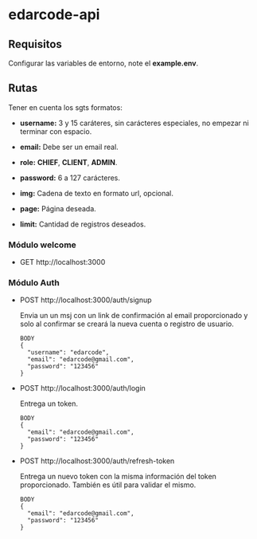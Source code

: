 # edarcode-api

## Requisitos

Configurar las variables de entorno, note el **example.env**.

## Rutas

Tener en cuenta los sgts formatos:

- **username:** 3 y 15 caráteres, sin carácteres especiales, no empezar ni terminar con espacio.

- **email:** Debe ser un email real.

- **role:** **CHIEF**, **CLIENT**, **ADMIN**.

- **password:** 6 a 127 carácteres.

- **img:** Cadena de texto en formato url, opcional.

- **page:** Página deseada.

- **limit:** Cantidad de registros deseados.

### Módulo welcome

- GET http://localhost:3000

### Módulo Auth

- POST http://localhost:3000/auth/signup

  Envia un un msj con un link de confirmación al email proporcionado y solo al confirmar se creará la nueva cuenta o registro de usuario.

  ```
  BODY
  {
    "username": "edarcode",
    "email": "edarcode@gmail.com",
    "password": "123456"
  }
  ```

- POST http://localhost:3000/auth/login

  Entrega un token.

  ```
  BODY
  {
    "email": "edarcode@gmail.com",
    "password": "123456"
  }
  ```

- POST http://localhost:3000/auth/refresh-token

  Entrega un nuevo token con la misma información del token proporcionado. También es útil para validar el mismo.

  ```
  BODY
  {
    "email": "edarcode@gmail.com",
    "password": "123456"
  }
  ```
